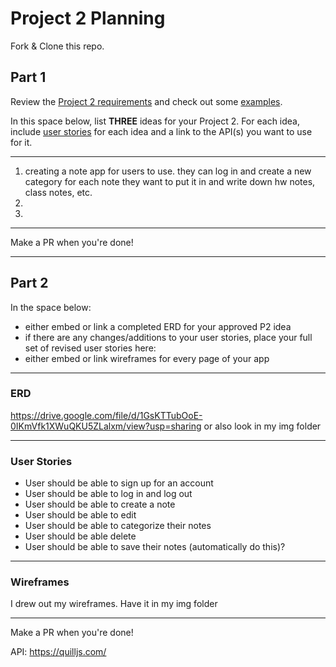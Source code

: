 # Project 2 Planning

Fork & Clone this repo.

## Part 1

Review the [Project 2 requirements](https://tmdarneille.gitbook.io/sei-ga-sea/11-projects/project-2#project-feedback-evaluation) and check out some [examples](https://www.google.com/url?q=https://tmdarneille.gitbook.io/sei-ga-sea/11-projects/past-projects/project2&sa=D&source=calendar&ust=1597596784944000&usg=AOvVaw1ihTzKFunxKsL2f6sIYdlC).

In this space below, list **THREE** ideas for your Project 2. For each idea, include [user stories](https://revelry.co/user-stories-that-dont-suck/) for each idea and a link to the API(s) you want to use for it.

--------------------------------------------------------
1. creating a note app for users to use. they can log in and create a new category for each note they want to put it in and write down hw notes, class notes, etc. 
2. 
3.
---------------------------------------------------------

Make a PR when you're done!

---

## Part 2

In the space below:
* either embed or link a completed ERD for your approved P2 idea
* if there are any changes/additions to your user stories, place your full set of revised user stories here:
* either embed or link wireframes for every page of your app

----------------------------------------------------------
### ERD

https://drive.google.com/file/d/1GsKTTubOoE-0IKmVfk1XWuQKU5ZLalxm/view?usp=sharing
or also look in my img folder

----------------------------------------------------------
### User Stories

- User should be able to sign up for an account
- User should be able to log in and log out
- User should be able to create a note
- User should be able to edit 
- User should be able to categorize their notes
- User should be able delete 
- User should be able to save their notes (automatically do this)?


----------------------------------------------------------
### Wireframes

I drew out my wireframes. Have it in my img folder 

----------------------------------------------------------

Make a PR when you're done!


API: https://quilljs.com/
